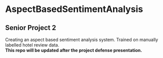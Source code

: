 # AspectBasedSentimentAnalysis
## Senior Project 2 <br>
Creating an aspect based sentiment analysis system. Trained on manually labelled hotel review data. 
<br>
**This repo will be updated after the project defense presentation.**
